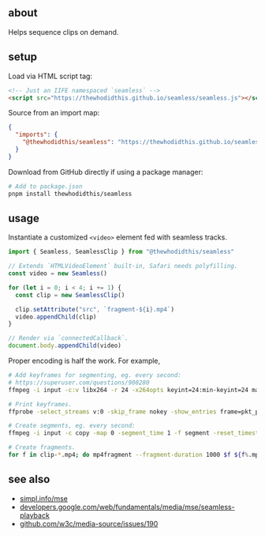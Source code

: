 ## about

Helps sequence clips on demand.

## setup

Load via HTML script tag:

```html
<!-- Just an IIFE namespaced `seamless` -->
<script src="https://thewhodidthis.github.io/seamless/seamless.js"></script>
```

Source from an import map:

```json
{
  "imports": {
    "@thewhodidthis/seamless": "https://thewhodidthis.github.io/seamless/main.js"
  }
}
```

Download from GitHub directly if using a package manager:

```sh
# Add to package.json
pnpm install thewhodidthis/seamless
```

## usage

Instantiate a customized `<video>` element fed with seamless tracks.

```js
import { Seamless, SeamlessClip } from "@thewhodidthis/seamless"

// Extends `HTMLVideoElement` built-in, Safari needs polyfilling.
const video = new Seamless()

for (let i = 0; i < 4; i += 1) {
  const clip = new SeamlessClip()

  clip.setAttribute("src", `fragment-${i}.mp4`)
  video.appendChild(clip)
}

// Render via `connectedCallback`.
document.body.appendChild(video)
```

Proper encoding is half the work. For example,

```sh
# Add keyframes for segmenting, eg. every second:
# https://superuser.com/questions/908280
ffmpeg -i input -c:v libx264 -r 24 -x264opts keyint=24:min-keyint=24 master.mp4

# Print keyframes.
ffprobe -select_streams v:0 -skip_frame nokey -show_entries frame=pkt_pts_time master.mp4

# Create segments, eg. every second:
ffmpeg -i input -c copy -map 0 -segment_time 1 -f segment -reset_timestamps 1 clip-%03d.mp4

# Create fragments.
for f in clip-*.mp4; do mp4fragment --fragment-duration 1000 $f ${f%.mp4}-fragment.mp4; done
```

## see also

- [simpl.info/mse](https://simpl.info/mse)
- [developers.google.com/web/fundamentals/media/mse/seamless-playback](https://developers.google.com/web/fundamentals/media/mse/seamless-playback)
- [github.com/w3c/media-source/issues/190](https://github.com/w3c/media-source/issues/190)
